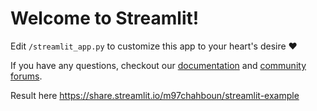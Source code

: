 # Welcome to Streamlit!

Edit `/streamlit_app.py` to customize this app to your heart's desire :heart:

If you have any questions, checkout our [documentation](https://docs.streamlit.io) and [community
forums](https://discuss.streamlit.io).

Result here https://share.streamlit.io/m97chahboun/streamlit-example